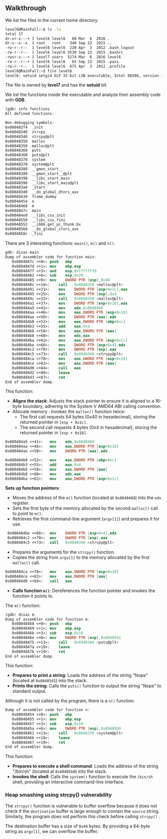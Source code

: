 ## Walkthrough

We list the files in the current home directory.

```bash
level6@RainFall:~$ ls -la
total 17
dr-xr-x---+ 1 level6 level6   80 Mar  6  2016 .
dr-x--x--x  1 root   root    340 Sep 23  2015 ..
-rw-r--r--  1 level6 level6  220 Apr  3  2012 .bash_logout
-rw-r--r--  1 level6 level6 3530 Sep 23  2015 .bashrc
-rwsr-s---+ 1 level7 users  5274 Mar  6  2016 level6
-rw-r--r--+ 1 level6 level6   65 Sep 23  2015 .pass
-rw-r--r--  1 level6 level6  675 Apr  3  2012 .profile
level6@RainFall:~$ file level6
level6: setuid setgid ELF 32-bit LSB executable, Intel 80386, version 1 (SYSV), dynamically linked (uses shared libs), for GNU/Linux 2.6.24, BuildID[sha1]=0xb1a5ce594393de0f273c64753cede6da01744479, not stripped

```

The file is owned by **level7** and has the **setuid** bit.

We list the functions inside the executable and analyze their assembly code with **GDB**.

```nasm
(gdb) info functions
All defined functions:

Non-debugging symbols:
0x080482f4  _init
0x08048340  strcpy
0x08048340  strcpy@plt
0x08048350  malloc
0x08048350  malloc@plt
0x08048360  puts
0x08048360  puts@plt
0x08048370  system
0x08048370  system@plt
0x08048380  __gmon_start__
0x08048380  __gmon_start__@plt
0x08048390  __libc_start_main
0x08048390  __libc_start_main@plt
0x080483a0  _start
0x080483d0  __do_global_dtors_aux
0x08048430  frame_dummy
0x08048454  n
0x08048468  m
0x0804847c  main
0x080484e0  __libc_csu_init
0x08048550  __libc_csu_fini
0x08048552  __i686.get_pc_thunk.bx
0x08048560  __do_global_ctors_aux
0x0804858c  _fini
```

There are 3 interesting functions: `main()`, `m()` and `n()`.

```nasm
gdb) disas main
Dump of assembler code for function main:
   0x0804847c <+0>:	push   ebp
   0x0804847d <+1>:	mov    ebp,esp
   0x0804847f <+3>:	and    esp,0xfffffff0
   0x08048482 <+6>:	sub    esp,0x20
   0x08048485 <+9>:	mov    DWORD PTR [esp],0x40
   0x0804848c <+16>:	call   0x8048350 <malloc@plt>
   0x08048491 <+21>:	mov    DWORD PTR [esp+0x1c],eax
   0x08048495 <+25>:	mov    DWORD PTR [esp],0x4
   0x0804849c <+32>:	call   0x8048350 <malloc@plt>
   0x080484a1 <+37>:	mov    DWORD PTR [esp+0x18],eax
   0x080484a5 <+41>:	mov    edx,0x8048468
   0x080484aa <+46>:	mov    eax,DWORD PTR [esp+0x18]
   0x080484ae <+50>:	mov    DWORD PTR [eax],edx
   0x080484b0 <+52>:	mov    eax,DWORD PTR [ebp+0xc]
   0x080484b3 <+55>:	add    eax,0x4
   0x080484b6 <+58>:	mov    eax,DWORD PTR [eax]
   0x080484b8 <+60>:	mov    edx,eax
   0x080484ba <+62>:	mov    eax,DWORD PTR [esp+0x1c]
   0x080484be <+66>:	mov    DWORD PTR [esp+0x4],edx
   0x080484c2 <+70>:	mov    DWORD PTR [esp],eax
   0x080484c5 <+73>:	call   0x8048340 <strcpy@plt>
   0x080484ca <+78>:	mov    eax,DWORD PTR [esp+0x18]
   0x080484ce <+82>:	mov    eax,DWORD PTR [eax]
   0x080484d0 <+84>:	call   eax
   0x080484d2 <+86>:	leave  
   0x080484d3 <+87>:	ret    
End of assembler dump.
```

This function: 

- **Aligns the stack**: Adjusts the stack pointer to ensure it is aligned to a 16-byte boundary, adhering to the System V AMD64 ABI calling convention.
- Allocate memory : Invokes the `malloc()` function twice:
    - The first call requests 64 bytes (0x40 in hexadecimal), storing the returned pointer in `[esp + 0x1c]`.
    - The second call requests 4 bytes (0x4 in hexadecimal), storing the returned pointer in `[esp + 0x18]`.

```nasm
0x080484a5 <+41>:	mov    edx,0x8048468
0x080484aa <+46>:	mov    eax,DWORD PTR [esp+0x18]
0x080484ae <+50>:	mov    DWORD PTR [eax],edx

0x080484b0 <+52>:	mov    eax,DWORD PTR [ebp+0xc]
0x080484b3 <+55>:	add    eax,0x4
0x080484b6 <+58>:	mov    eax,DWORD PTR [eax]
0x080484b8 <+60>:	mov    edx,eax
0x080484ba <+62>:	mov    eax,DWORD PTR [esp+0x1c]
```

**Sets up function pointers**:

- Moves the address of the `m()` function (located at `0x8048468`) into the `edx` register.
- Sets the first byte of the memory allocated by the second `malloc()` call to point to `m()`.
- Retrieves the first command-line argument (`argv[1]`) and prepares it for use.

```nasm
 0x080484be <+66>:	mov    DWORD PTR [esp+0x4],edx
 0x080484c2 <+70>:	mov    DWORD PTR [esp],eax
 0x080484c5 <+73>:	call   0x8048340 <strcpy@plt>
```

- Prepares the arguments for the `strcpy()` function.
- Copies the string from `argv[1]` to the memory allocated by the first `malloc()` call.

```nasm
0x080484ca <+78>:	mov    eax,DWORD PTR [esp+0x18]
0x080484ce <+82>:	mov    eax,DWORD PTR [eax]
0x080484d0 <+84>:	call   eax
```

- **Calls function `m()`**: Dereferences the function pointer and invokes the function it points to.

The `m()` function:

```nasm
(gdb) disas m
Dump of assembler code for function m:
   0x08048468 <+0>:	push   ebp
   0x08048469 <+1>:	mov    ebp,esp
   0x0804846b <+3>:	sub    esp,0x18
   0x0804846e <+6>:	mov    DWORD PTR [esp],0x80485d1
   0x08048475 <+13>:	call   0x8048360 <puts@plt>
   0x0804847a <+18>:	leave  
   0x0804847b <+19>:	ret    
End of assembler dump.
```

This function: 

- **Prepares to print a string**: Loads the address of the string "Nope" (located at `0x80485d1`) into the stack.
- **Prints the string**: Calls the `puts()` function to output the string "Nope" to standard output.

Although it is not called by the program, there is a `n()` function:

```nasm
Dump of assembler code for function n:
   0x08048454 <+0>:	push   ebp
   0x08048455 <+1>:	mov    ebp,esp
   0x08048457 <+3>:	sub    esp,0x18
   0x0804845a <+6>:	mov    DWORD PTR [esp],0x80485b0
   0x08048461 <+13>:	call   0x8048370 <system@plt>
   0x08048466 <+18>:	leave  
   0x08048467 <+19>:	ret    
End of assembler dump.
```

This function:

- **Prepares to execute a shell command**: Loads the address of the string "/bin/sh" (located at `0x80485b0`) into the stack.
- **Invokes the shell**: Calls the `system()` function to execute the `/bin/sh` shell, providing an interactive command-line interface.

### Heap smashing using strcpy() vulnerability

The `strcpy()` function is vulnerable to buffer overflow because it does not check if the `destination` buffer is large enough to contain the `source` string. Similarly, the program does not perform this check before calling `strcpy()` . 

The destination buffer has a size of `0x40` bytes. By providing a 64-byte string as `argv[1]`, we can overflow the buffer.
